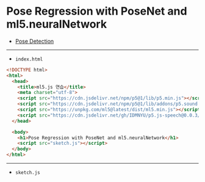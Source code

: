# Pose Regression with PoseNet and ml5.neuralNetwork
- [Pose Detection](https://github.com/tensorflow/tfjs-models/tree/master/pose-detection)


---

- `index.html` 

```html
<!DOCTYPE html>
<html>
  <head>
    <title>ml5.js 연습</title>
    <meta charset="utf-8">
    <script src="https://cdn.jsdelivr.net/npm/p5@1/lib/p5.min.js"></script>
    <script src="https://cdn.jsdelivr.net/npm/p5@1/lib/addons/p5.sound.min.js"></script>
    <script src="https://unpkg.com/ml5@latest/dist/ml5.min.js"></script>
    <script src="https://cdn.jsdelivr.net/gh/IDMNYU/p5.js-speech@0.0.3/lib/p5.speech.js"></script>
  </head>

  <body>
    <h1>Pose Regression with PoseNet and ml5.neuralNetwork</h1>
    <script src="sketch.js"></script>
  </body>
</html>
```


---

- `sketch.js` 

```javascript
 
```
